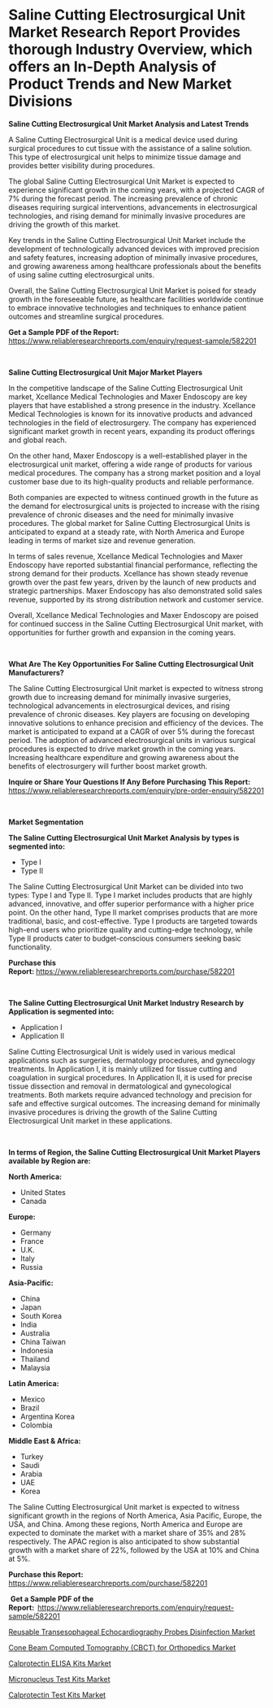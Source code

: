 <p><h1>Saline Cutting Electrosurgical Unit Market Research Report Provides thorough Industry Overview, which offers an In-Depth Analysis of Product Trends and New Market Divisions</h1></p><p><strong>Saline Cutting Electrosurgical Unit Market Analysis and Latest Trends</strong></p>
<p><p>A Saline Cutting Electrosurgical Unit is a medical device used during surgical procedures to cut tissue with the assistance of a saline solution. This type of electrosurgical unit helps to minimize tissue damage and provides better visibility during procedures.</p><p>The global Saline Cutting Electrosurgical Unit Market is expected to experience significant growth in the coming years, with a projected CAGR of 7% during the forecast period. The increasing prevalence of chronic diseases requiring surgical interventions, advancements in electrosurgical technologies, and rising demand for minimally invasive procedures are driving the growth of this market.</p><p>Key trends in the Saline Cutting Electrosurgical Unit Market include the development of technologically advanced devices with improved precision and safety features, increasing adoption of minimally invasive procedures, and growing awareness among healthcare professionals about the benefits of using saline cutting electrosurgical units.</p><p>Overall, the Saline Cutting Electrosurgical Unit Market is poised for steady growth in the foreseeable future, as healthcare facilities worldwide continue to embrace innovative technologies and techniques to enhance patient outcomes and streamline surgical procedures.</p></p>
<p><strong>Get a Sample PDF of the Report:&nbsp;</strong> <a href="https://www.reliableresearchreports.com/enquiry/request-sample/582201">https://www.reliableresearchreports.com/enquiry/request-sample/582201</a></p>
<p>&nbsp;</p>
<p><strong>Saline Cutting Electrosurgical Unit Major Market Players</strong></p>
<p><p>In the competitive landscape of the Saline Cutting Electrosurgical Unit market, Xcellance Medical Technologies and Maxer Endoscopy are key players that have established a strong presence in the industry. Xcellance Medical Technologies is known for its innovative products and advanced technologies in the field of electrosurgery. The company has experienced significant market growth in recent years, expanding its product offerings and global reach.</p><p>On the other hand, Maxer Endoscopy is a well-established player in the electrosurgical unit market, offering a wide range of products for various medical procedures. The company has a strong market position and a loyal customer base due to its high-quality products and reliable performance.</p><p>Both companies are expected to witness continued growth in the future as the demand for electrosurgical units is projected to increase with the rising prevalence of chronic diseases and the need for minimally invasive procedures. The global market for Saline Cutting Electrosurgical Units is anticipated to expand at a steady rate, with North America and Europe leading in terms of market size and revenue generation.</p><p>In terms of sales revenue, Xcellance Medical Technologies and Maxer Endoscopy have reported substantial financial performance, reflecting the strong demand for their products. Xcellance has shown steady revenue growth over the past few years, driven by the launch of new products and strategic partnerships. Maxer Endoscopy has also demonstrated solid sales revenue, supported by its strong distribution network and customer service.</p><p>Overall, Xcellance Medical Technologies and Maxer Endoscopy are poised for continued success in the Saline Cutting Electrosurgical Unit market, with opportunities for further growth and expansion in the coming years.</p></p>
<p>&nbsp;</p>
<p><strong>What Are The Key Opportunities For Saline Cutting Electrosurgical Unit Manufacturers?</strong></p>
<p><p>The Saline Cutting Electrosurgical Unit market is expected to witness strong growth due to increasing demand for minimally invasive surgeries, technological advancements in electrosurgical devices, and rising prevalence of chronic diseases. Key players are focusing on developing innovative solutions to enhance precision and efficiency of the devices. The market is anticipated to expand at a CAGR of over 5% during the forecast period. The adoption of advanced electrosurgical units in various surgical procedures is expected to drive market growth in the coming years. Increasing healthcare expenditure and growing awareness about the benefits of electrosurgery will further boost market growth.</p></p>
<p><strong>Inquire or Share Your Questions If Any Before Purchasing This Report:</strong> <a href="https://www.reliableresearchreports.com/enquiry/pre-order-enquiry/582201">https://www.reliableresearchreports.com/enquiry/pre-order-enquiry/582201</a></p>
<p>&nbsp;</p>
<p><strong>Market Segmentation</strong></p>
<p><strong>The Saline Cutting Electrosurgical Unit Market Analysis by types is segmented into:</strong></p>
<p><ul><li>Type I</li><li>Type II</li></ul></p>
<p><p>The Saline Cutting Electrosurgical Unit Market can be divided into two types: Type I and Type II. Type I market includes products that are highly advanced, innovative, and offer superior performance with a higher price point. On the other hand, Type II market comprises products that are more traditional, basic, and cost-effective. Type I products are targeted towards high-end users who prioritize quality and cutting-edge technology, while Type II products cater to budget-conscious consumers seeking basic functionality.</p></p>
<p><strong>Purchase this Report:&nbsp;</strong><a href="https://www.reliableresearchreports.com/purchase/582201">https://www.reliableresearchreports.com/purchase/582201</a></p>
<p>&nbsp;</p>
<p><strong>The Saline Cutting Electrosurgical Unit Market Industry Research by Application is segmented into:</strong></p>
<p><ul><li>Application I</li><li>Application II</li></ul></p>
<p><p>Saline Cutting Electrosurgical Unit is widely used in various medical applications such as surgeries, dermatology procedures, and gynecology treatments. In Application I, it is mainly utilized for tissue cutting and coagulation in surgical procedures. In Application II, it is used for precise tissue dissection and removal in dermatological and gynecological treatments. Both markets require advanced technology and precision for safe and effective surgical outcomes. The increasing demand for minimally invasive procedures is driving the growth of the Saline Cutting Electrosurgical Unit market in these applications.</p></p>
<p>&nbsp;</p>
<p><strong>In terms of Region, the Saline Cutting Electrosurgical Unit Market Players available by Region are:</strong></p>
<p>
    <p> <strong> North America: </strong>
        <ul>
            <li>United States</li>
            <li>Canada</li>
        </ul>
        </p> 
    <p> <strong> Europe: </strong>
        <ul>
            <li>Germany</li>
            <li>France</li>
            <li>U.K.</li>
            <li>Italy</li>
            <li>Russia</li>
        </ul>
        </p> 
    <p> <strong> Asia-Pacific: </strong>
        <ul>
            <li>China</li>
            <li>Japan</li>
            <li>South Korea</li>
            <li>India</li>
            <li>Australia</li>
            <li>China Taiwan</li>
            <li>Indonesia</li>
            <li>Thailand</li>
            <li>Malaysia</li>
        </ul>
        </p> 
    <p> <strong> Latin America: </strong>
        <ul>
            <li>Mexico</li>
            <li>Brazil</li>
            <li>Argentina Korea</li>
            <li>Colombia</li>
        </ul>
        </p> 
    <p> <strong> Middle East & Africa: </strong>
        <ul>
            <li>Turkey</li>
            <li>Saudi</li>
            <li>Arabia</li>
            <li>UAE</li>
            <li>Korea</li>
        </ul>
    </p>
    </p>
<p><p>The Saline Cutting Electrosurgical Unit market is expected to witness significant growth in the regions of North America, Asia Pacific, Europe, the USA, and China. Among these regions, North America and Europe are expected to dominate the market with a market share of 35% and 28% respectively. The APAC region is also anticipated to show substantial growth with a market share of 22%, followed by the USA at 10% and China at 5%.</p></p>
<p><strong>Purchase this Report: </strong><a href="https://www.reliableresearchreports.com/purchase/582201">https://www.reliableresearchreports.com/purchase/582201</a></p>
<p>&nbsp;<strong>Get a Sample PDF of the Report:&nbsp;&nbsp;</strong><a href="https://www.reliableresearchreports.com/enquiry/request-sample/582201">https://www.reliableresearchreports.com/enquiry/request-sample/582201</a></p>
<p><strong></strong></p>
<p><p><a href="https://medium.com/@penelopeparsons766/reusable-transesophageal-echocardiography-probes-disinfection-market-share-evolution-and-market-5be7e52a1f03">Reusable Transesophageal Echocardiography Probes Disinfection Market</a></p><p><a href="https://medium.com/@danmacdonald740/cone-beam-computed-tomography-cbct-for-orthopedics-market-research-report-its-history-and-e99b1d97387b">Cone Beam Computed Tomography (CBCT) for Orthopedics Market</a></p><p><a href="https://medium.com/@penelopeparsons766/calprotectin-elisa-kits-market-outlook-industry-overview-and-forecast-2024-to-2031-deff3b787898">Calprotectin ELISA Kits Market</a></p><p><a href="https://medium.com/@penelopeparsons766/micronucleus-test-kits-market-research-report-its-history-and-forecast-2024-to-2031-bc288cb53ab8">Micronucleus Test Kits Market</a></p><p><a href="https://medium.com/@penelopeparsons766/calprotectin-test-kits-market-furnishes-information-on-market-share-market-trends-and-market-e68257a92ee2">Calprotectin Test Kits Market</a></p></p>